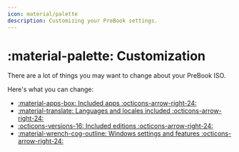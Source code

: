 ```yaml
---
icon: material/palette
description: Customizing your PreBook settings.
---
```


# :material-palette: Customization

There are a lot of things you may want to change about your PreBook ISO.

Here's what you can change:

- [:material-apps-box: Included apps :octicons-arrow-right-24:](./apps.md)
- [:material-translate: Languages and locales included :octicons-arrow-right-24:](./languages.md)
- [:octicons-versions-16: Included editions :octicons-arrow-right-24:](./editions.md)
- [:material-wrench-cog-outline: Windows settings and features :octicons-arrow-right-24:](./settings.md)